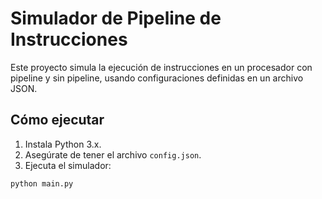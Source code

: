 # Simulador de Pipeline de Instrucciones

Este proyecto simula la ejecución de instrucciones en un procesador con pipeline y sin pipeline, usando configuraciones definidas en un archivo JSON.

## Cómo ejecutar

1. Instala Python 3.x.
2. Asegúrate de tener el archivo `config.json`.
3. Ejecuta el simulador:

```bash
python main.py
